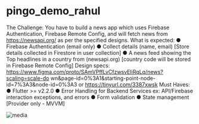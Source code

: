 # pingo_demo_rahul

The Challenge:
You have to build a news app which uses Firebase Authentication, Firebase
Remote Config, and will fetch news from https://newsapi.org/ as per the
specified designs.
What is expected:
● Firebase Authentication (email only)
● Collect details (name, email) [Store details collected in Firestore in user
collection]
● A news feed showing the Top headlines in a country from (newsapi.org)
[country code will be stored in Firebase Remote Config]
Design specs:
https://www.figma.com/proto/SAmVPffLvCfzwsvEIiRqLq/news?scaling=scale-do
wn&page-id=0%3A1&starting-point-node-id=7%3A3&node-id=0%3A3
or
https://tinyurl.com/3387xwsk
Must Haves:
● Flutter >= v2.2.0
● Error Handling for Backend Services ex: API/Firebase interaction
exceptions, and errors
● Form validation
● State management [Provider only - MVVM]

![media](https://github.com/RahulDobariya/pingo/assets/122685622/17291371-cd7c-4d45-bee3-5f20347e6969)
